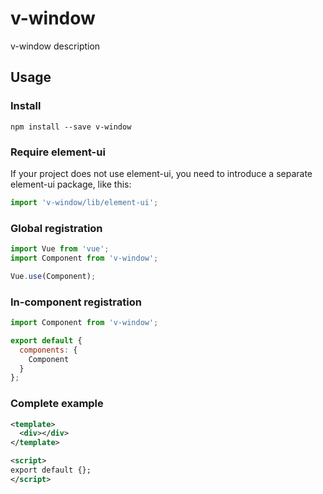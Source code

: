 # v-window

v-window description

## Usage

### Install

```
npm install --save v-window
```

### Require element-ui

If your project does not use element-ui,
you need to introduce a separate element-ui package, like this:

```js
import 'v-window/lib/element-ui';
```

### Global registration

```js
import Vue from 'vue';
import Component from 'v-window';

Vue.use(Component);
```

### In-component registration

```js
import Component from 'v-window';

export default {
  components: {
    Component
  }
};
```

### Complete example

```xml
<template>
  <div></div>
</template>

<script>
export default {};
</script>
```
